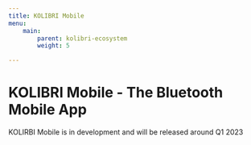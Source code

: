 ```yaml
---
title: KOLIBRI Mobile
menu:
    main:
        parent: kolibri-ecosystem
        weight: 5

---
```


# KOLIBRI Mobile - The Bluetooth Mobile App

KOLIRBI Mobile is in development and will be released around Q1 2023